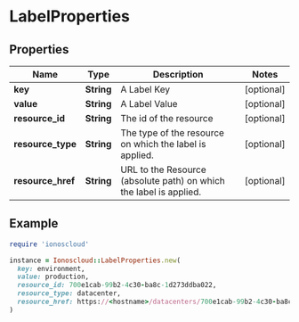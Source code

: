 # LabelProperties

## Properties

| Name | Type | Description | Notes |
| ---- | ---- | ----------- | ----- |
| **key** | **String** | A Label Key | [optional] |
| **value** | **String** | A Label Value | [optional] |
| **resource_id** | **String** | The id of the resource | [optional] |
| **resource_type** | **String** | The type of the resource on which the label is applied. | [optional] |
| **resource_href** | **String** | URL to the Resource (absolute path) on which the label is applied. | [optional] |

## Example

```ruby
require 'ionoscloud'

instance = Ionoscloud::LabelProperties.new(
  key: environment,
  value: production,
  resource_id: 700e1cab-99b2-4c30-ba8c-1d273ddba022,
  resource_type: datacenter,
  resource_href: https://<hostname>/datacenters/700e1cab-99b2-4c30-ba8c-1d273ddba022
)
```

